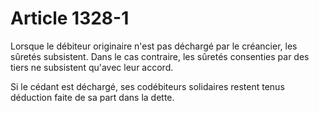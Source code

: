 # Article 1328-1

<p>Lorsque le débiteur originaire n'est pas déchargé par le créancier, les sûretés subsistent. Dans le cas contraire, les sûretés consenties par des tiers ne subsistent qu'avec leur accord.</p><p>Si le cédant est déchargé, ses codébiteurs solidaires restent tenus déduction faite de sa part dans la dette.</p>